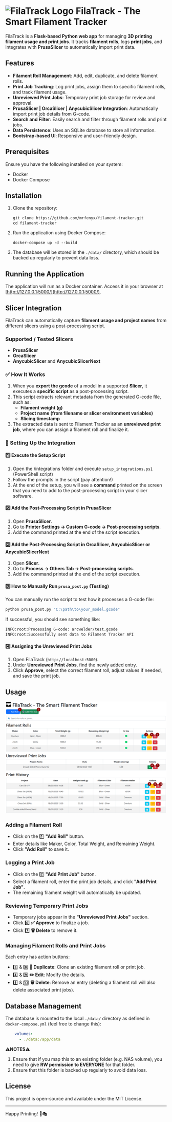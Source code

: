 # ![FilaTrack Logo](./static/images/filatrack_logo_32.png) FilaTrack - The Smart Filament Tracker

FilaTrack is a **Flask-based Python web app** for managing **3D printing filament usage and print jobs**.
It tracks **filament rolls**, logs **print jobs**, and integrates with **PrusaSlicer** to automatically import print data.

## Features

- **Filament Roll Management**: Add, edit, duplicate, and delete filament rolls.
- **Print Job Tracking**: Log print jobs, assign them to specific filament rolls, and track filament usage.
- **Unreviewed Print Jobs**: Temporary print job storage for review and approval.
- **PrusaSlicer | OrcaSlicer | AnycubicSlicer Integration**: Automatically import print job details from G-code.
- **Search and Filter**: Easily search and filter through filament rolls and print jobs.
- **Data Persistence**: Uses an SQLite database to store all information.
- **Bootstrap-based UI**: Responsive and user-friendly design.

## Prerequisites

Ensure you have the following installed on your system:

- Docker
- Docker Compose

## Installation

1. Clone the repository:

   ```shell
   git clone https://github.com/mrfenyx/filament-tracker.git
   cd filament-tracker
   ```

2. Run the application using Docker Compose:

   ```shell
   docker-compose up -d --build
   ```

3. The database will be stored in the `./data/` directory, which should be backed up regularly to prevent data loss.

## Running the Application

The application will run as a Docker container. Access it in your browser at [http://127.0.0.1:5000/](http://127.0.0.1:5000/).

## Slicer Integration

FilaTrack can automatically capture **filament usage and project names** from different slicers using a post-processing script.

### Supported / Tested Slicers
* **PrusaSlicer**
* **OrcaSlicer**
* **AnycubicSlicer** and **AnycubicSlicerNext**

### ✅ How It Works

1. When you **export the gcode** of a model in a supported  **Slicer**, it executes a **specific script** as a post-processing script.
2. This script extracts relevant metadata from the generated G-code file, such as:
   - **Filament weight (g)**
   - **Project name (from filename or slicer environment variables)**
   - **Slicing timestamp**
3. The extracted data is sent to Filament Tracker as an **unreviewed print job**, where you can assign a filament roll and finalize it.

### 🔧 Setting Up the Integration

#### **1️⃣ Execute the Setup Script**

1. Open the /integrations folder and execute `setup_integrations.ps1` (PowerShell script)
2. Follow the prompts in the script (pay attention!)
3. At the end of the setup, you will see a **command** printed on the screen that you need to add to the post-processing script in your slicer software.

#### **2️⃣ Add the Post-Processing Script in PrusaSlicer**

1. Open **PrusaSlicer**.
2. Go to **Printer Settings → Custom G-code → Post-processing scripts**.
3. Add the command printed at the end of the script execution.

#### **2️⃣ Add the Post-Processing Script in OrcaSlicer, AnycubicSlicer or AnycubicSlicerNext**

1. Open **Slicer**.
2. Go to **Process → Others Tab → Post-processing scripts**.
3. Add the command printed at the end of the script execution.

#### **3️⃣ How to Manually Run `prusa_post.py` (Testing)**

You can manually run the script to test how it processes a G-code file:

```bash
python prusa_post.py "C:\path\to\your_model.gcode"
```

If successful, you should see something like:

```plaintext
INFO:root:Processing G-code: arcwelder/test.gcode
INFO:root:Successfully sent data to Filament Tracker API
```

#### **4️⃣ Assigning the Unreviewed Print Jobs**

1. Open FilaTrack (`http://localhost:5000`).
2. Under **Unreviewed Print Jobs**, find the newly added entry.
3. Click **Approve**, select the correct filament roll, adjust values if needed, and save the print job.

## Usage

![FilaTrack UI](./static/images/UI.png)

### Adding a Filament Roll

- Click on the 1️⃣ **"Add Roll"** button.
- Enter details like Maker, Color, Total Weight, and Remaining Weight.
- Click **"Add Roll"** to save it.

### Logging a Print Job

- Click on the 2️⃣ **"Add Print Job"** button.
- Select a filament roll, enter the print job details, and click **"Add Print Job"**.
- The remaining filament weight will automatically be updated.

### Reviewing Temporary Print Jobs

- Temporary jobs appear in the **"Unreviewed Print Jobs"** section.
- Click 6️⃣ **✅ Approve** to finalize a job.
- Click 7️⃣ **🗑️ Delete** to remove it.

### Managing Filament Rolls and Print Jobs

Each entry has action buttons:

- 3️⃣ & 8️⃣ **📄 Duplicate**: Clone an existing filament roll or print job.
- 4️⃣ & 9️⃣ **✏️ Edit**: Modify the details.
- 5️⃣ & 🔟 **🗑️ Delete**: Remove an entry (deleting a filament roll will also delete associated print jobs).

## Database Management

The database is mounted to the local `./data/` directory as defined in `docker-compose.yml` (feel free to change this):

```yaml
    volumes:
      - ./data:/app/data
```
**⚠️NOTES⚠️**
1. Ensure that if you map this to an existing folder (e.g. NAS volume), you need to give **RW permission to EVERYONE** for that folder.
2. Ensure that this folder is backed up regularly to avoid data loss.

## License

This project is open-source and available under the MIT License.

---
Happy Printing! 🎨🎭
